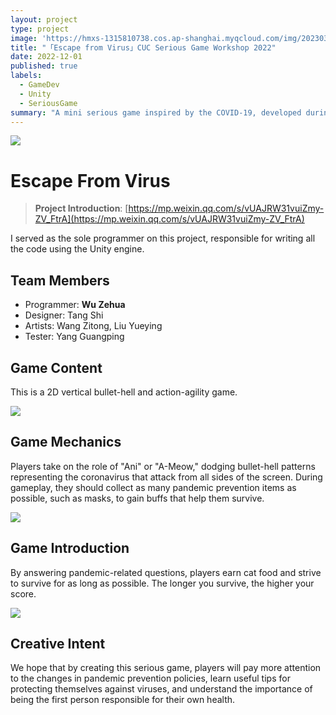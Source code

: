 ```yaml
---
layout: project
type: project
image: 'https://hmxs-1315810738.cos.ap-shanghai.myqcloud.com/img/202303261533351.png'
title: "「Escape from Virus」CUC Serious Game Workshop 2022"
date: 2022-12-01
published: true
labels:
  - GameDev
  - Unity
  - SeriousGame
summary: "A mini serious game inspired by the COVID-19, developed during the CUC Serious Game Workshop 2022."
---
```


<img class="my-markdowm-img" src="https://hmxs-1315810738.cos.ap-shanghai.myqcloud.com/img/202303261533351.png">

# Escape From Virus

> **Project Introduction**: [https://mp.weixin.qq.com/s/vUAJRW31vuiZmy-ZV_FtrA](https://mp.weixin.qq.com/s/vUAJRW31vuiZmy-ZV_FtrA)

I served as the sole programmer on this project, responsible for writing all the code using the Unity engine.

## Team Members

-   Programmer: **Wu Zehua**
-   Designer: Tang Shi
-   Artists: Wang Zitong, Liu Yueying
-   Tester: Yang Guangping

## Game Content

This is a 2D vertical bullet-hell and action-agility game.

<img class="my-markdowm-img" src="https://hmxs-1315810738.cos.ap-shanghai.myqcloud.com/img/202303261547150.png">

## Game Mechanics

Players take on the role of "Ani" or "A-Meow," dodging bullet-hell patterns representing the coronavirus that attack from all sides of the screen. During gameplay, they should collect as many pandemic prevention items as possible, such as masks, to gain buffs that help them survive.

<img class="my-markdowm-img" src="https://hmxs-1315810738.cos.ap-shanghai.myqcloud.com/img/202303261548998.png">

## Game Introduction

By answering pandemic-related questions, players earn cat food and strive to survive for as long as possible. The longer you survive, the higher your score.

<img class="my-markdowm-img" src="https://hmxs-1315810738.cos.ap-shanghai.myqcloud.com/img/202303261548606.png">

## Creative Intent

We hope that by creating this serious game, players will pay more attention to the changes in pandemic prevention policies, learn useful tips for protecting themselves against viruses, and understand the importance of being the first person responsible for their own health.